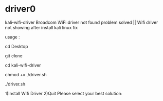 # driver0

kali-wifi-driver
Broadcom WiFi driver not found problem solved || Wifi driver not showing after install kali linux fix

usage :

cd Desktop

git clone

cd kali-wifi-driver

chmod +x ./driver.sh

./driver.sh

1)Install Wifi Driver
2)Quit
Please select your best solution:
